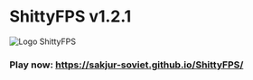 # ShittyFPS v1.2.1

![Logo ShittyFPS](https://i.imgur.com/o7rwfY8.png)

### Play now: https://sakjur-soviet.github.io/ShittyFPS/
